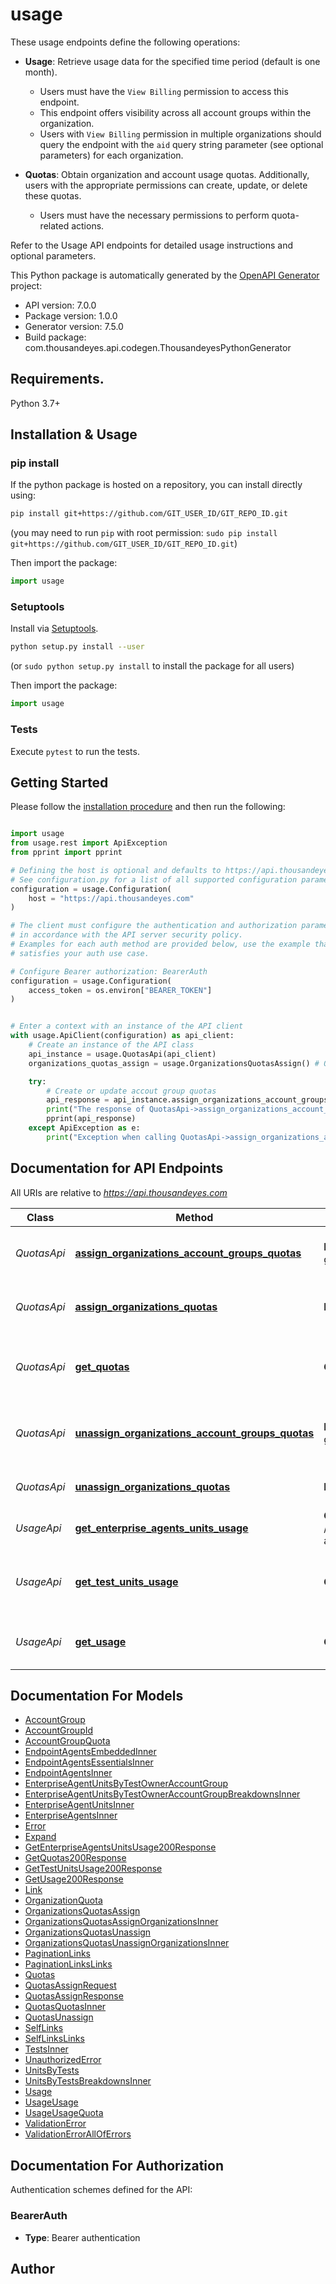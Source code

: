 # usage

These usage endpoints define the following operations:

* **Usage**: Retrieve usage data for the specified time period (default is one month).
    
    * Users must have the `View Billing` permission to access this endpoint.
    * This endpoint offers visibility across all account groups within the organization.
    * Users with `View Billing` permission in multiple organizations should query the endpoint with the `aid` query string parameter (see optional parameters) for each organization.

* **Quotas**: Obtain organization and account usage quotas. Additionally, users with the appropriate permissions can create, update, or delete these quotas.
    
    * Users must have the necessary permissions to perform quota-related actions.

Refer to the Usage API endpoints for detailed usage instructions and optional parameters.


This Python package is automatically generated by the [OpenAPI Generator](https://openapi-generator.tech) project:

- API version: 7.0.0
- Package version: 1.0.0
- Generator version: 7.5.0
- Build package: com.thousandeyes.api.codegen.ThousandeyesPythonGenerator

## Requirements.

Python 3.7+

## Installation & Usage
### pip install

If the python package is hosted on a repository, you can install directly using:

```sh
pip install git+https://github.com/GIT_USER_ID/GIT_REPO_ID.git
```
(you may need to run `pip` with root permission: `sudo pip install git+https://github.com/GIT_USER_ID/GIT_REPO_ID.git`)

Then import the package:
```python
import usage
```

### Setuptools

Install via [Setuptools](http://pypi.python.org/pypi/setuptools).

```sh
python setup.py install --user
```
(or `sudo python setup.py install` to install the package for all users)

Then import the package:
```python
import usage
```

### Tests

Execute `pytest` to run the tests.

## Getting Started

Please follow the [installation procedure](#installation--usage) and then run the following:

```python

import usage
from usage.rest import ApiException
from pprint import pprint

# Defining the host is optional and defaults to https://api.thousandeyes.com
# See configuration.py for a list of all supported configuration parameters.
configuration = usage.Configuration(
    host = "https://api.thousandeyes.com"
)

# The client must configure the authentication and authorization parameters
# in accordance with the API server security policy.
# Examples for each auth method are provided below, use the example that
# satisfies your auth use case.

# Configure Bearer authorization: BearerAuth
configuration = usage.Configuration(
    access_token = os.environ["BEARER_TOKEN"]
)


# Enter a context with an instance of the API client
with usage.ApiClient(configuration) as api_client:
    # Create an instance of the API class
    api_instance = usage.QuotasApi(api_client)
    organizations_quotas_assign = usage.OrganizationsQuotasAssign() # OrganizationsQuotasAssign |  (optional)

    try:
        # Create or update accout group quotas
        api_response = api_instance.assign_organizations_account_groups_quotas(organizations_quotas_assign=organizations_quotas_assign)
        print("The response of QuotasApi->assign_organizations_account_groups_quotas:\n")
        pprint(api_response)
    except ApiException as e:
        print("Exception when calling QuotasApi->assign_organizations_account_groups_quotas: %s\n" % e)

```

## Documentation for API Endpoints

All URIs are relative to *https://api.thousandeyes.com*

Class | Method | HTTP request | Description
------------ | ------------- | ------------- | -------------
*QuotasApi* | [**assign_organizations_account_groups_quotas**](docs/QuotasApi.md#assign_organizations_account_groups_quotas) | **POST** /v7/quotas/account-groups/assign | Create or update accout group quotas
*QuotasApi* | [**assign_organizations_quotas**](docs/QuotasApi.md#assign_organizations_quotas) | **POST** /v7/quotas/assign | Create or update organizations quotas
*QuotasApi* | [**get_quotas**](docs/QuotasApi.md#get_quotas) | **GET** /v7/quotas | Get organization and account group usage quota
*QuotasApi* | [**unassign_organizations_account_groups_quotas**](docs/QuotasApi.md#unassign_organizations_account_groups_quotas) | **POST** /v7/quotas/account-groups/unassign | Remove account group quotas from organizations
*QuotasApi* | [**unassign_organizations_quotas**](docs/QuotasApi.md#unassign_organizations_quotas) | **POST** /v7/quotas/unassign | Remove organization quotas
*UsageApi* | [**get_enterprise_agents_units_usage**](docs/UsageApi.md#get_enterprise_agents_units_usage) | **GET** /v7/usage/units/enterprise-agents | Get enterprise agent usage
*UsageApi* | [**get_test_units_usage**](docs/UsageApi.md#get_test_units_usage) | **GET** /v7/usage/units/tests | Get cloud and enterprise agents units usage
*UsageApi* | [**get_usage**](docs/UsageApi.md#get_usage) | **GET** /v7/usage | Get usage information for the last month


## Documentation For Models

 - [AccountGroup](docs/AccountGroup.md)
 - [AccountGroupId](docs/AccountGroupId.md)
 - [AccountGroupQuota](docs/AccountGroupQuota.md)
 - [EndpointAgentsEmbeddedInner](docs/EndpointAgentsEmbeddedInner.md)
 - [EndpointAgentsEssentialsInner](docs/EndpointAgentsEssentialsInner.md)
 - [EndpointAgentsInner](docs/EndpointAgentsInner.md)
 - [EnterpriseAgentUnitsByTestOwnerAccountGroup](docs/EnterpriseAgentUnitsByTestOwnerAccountGroup.md)
 - [EnterpriseAgentUnitsByTestOwnerAccountGroupBreakdownsInner](docs/EnterpriseAgentUnitsByTestOwnerAccountGroupBreakdownsInner.md)
 - [EnterpriseAgentUnitsInner](docs/EnterpriseAgentUnitsInner.md)
 - [EnterpriseAgentsInner](docs/EnterpriseAgentsInner.md)
 - [Error](docs/Error.md)
 - [Expand](docs/Expand.md)
 - [GetEnterpriseAgentsUnitsUsage200Response](docs/GetEnterpriseAgentsUnitsUsage200Response.md)
 - [GetQuotas200Response](docs/GetQuotas200Response.md)
 - [GetTestUnitsUsage200Response](docs/GetTestUnitsUsage200Response.md)
 - [GetUsage200Response](docs/GetUsage200Response.md)
 - [Link](docs/Link.md)
 - [OrganizationQuota](docs/OrganizationQuota.md)
 - [OrganizationsQuotasAssign](docs/OrganizationsQuotasAssign.md)
 - [OrganizationsQuotasAssignOrganizationsInner](docs/OrganizationsQuotasAssignOrganizationsInner.md)
 - [OrganizationsQuotasUnassign](docs/OrganizationsQuotasUnassign.md)
 - [OrganizationsQuotasUnassignOrganizationsInner](docs/OrganizationsQuotasUnassignOrganizationsInner.md)
 - [PaginationLinks](docs/PaginationLinks.md)
 - [PaginationLinksLinks](docs/PaginationLinksLinks.md)
 - [Quotas](docs/Quotas.md)
 - [QuotasAssignRequest](docs/QuotasAssignRequest.md)
 - [QuotasAssignResponse](docs/QuotasAssignResponse.md)
 - [QuotasQuotasInner](docs/QuotasQuotasInner.md)
 - [QuotasUnassign](docs/QuotasUnassign.md)
 - [SelfLinks](docs/SelfLinks.md)
 - [SelfLinksLinks](docs/SelfLinksLinks.md)
 - [TestsInner](docs/TestsInner.md)
 - [UnauthorizedError](docs/UnauthorizedError.md)
 - [UnitsByTests](docs/UnitsByTests.md)
 - [UnitsByTestsBreakdownsInner](docs/UnitsByTestsBreakdownsInner.md)
 - [Usage](docs/Usage.md)
 - [UsageUsage](docs/UsageUsage.md)
 - [UsageUsageQuota](docs/UsageUsageQuota.md)
 - [ValidationError](docs/ValidationError.md)
 - [ValidationErrorAllOfErrors](docs/ValidationErrorAllOfErrors.md)


<a id="documentation-for-authorization"></a>
## Documentation For Authorization


Authentication schemes defined for the API:
<a id="BearerAuth"></a>
### BearerAuth

- **Type**: Bearer authentication


## Author




